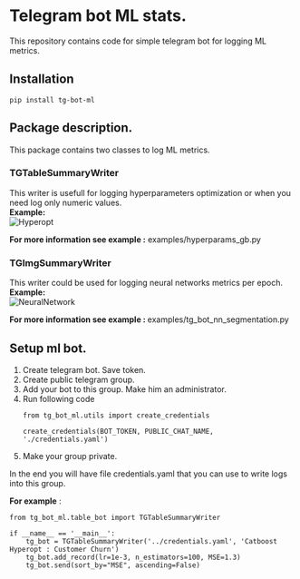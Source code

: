 # Telegram bot ML stats.
This repository contains code for simple telegram bot for logging ML metrics.

## Installation
```
pip install tg-bot-ml
```

## Package description.

This package contains two classes to log ML metrics.

###  <b>TGTableSummaryWriter</b>
This writer is usefull for logging hyperparameters optimization or when you need log only numeric values. <br>
<b>Example:</b> <br>
![Hyperopt](images/hyperopt_logging.png)

<b>For more information see example :</b> examples/hyperparams_gb.py

### <b>TGImgSummaryWriter</b>
This writer could be used for logging neural networks metrics per epoch. <br>
<b>Example:</b> <br>
![NeuralNetwork](images/vessel_segmentation_logging.png)

<b>For more information see example : </b> examples/tg_bot_nn_segmentation.py

## Setup ml bot.

1. Create telegram bot. Save token.
2. Create public telegram group.
3. Add your bot to this group. Make him an administrator.
4. Run following code
    ```
    from tg_bot_ml.utils import create_credentials

    create_credentials(BOT_TOKEN, PUBLIC_CHAT_NAME, './credentials.yaml')
    ```
5. Make your group private.

In the end you will have file credentials.yaml that you can use to write logs into this group.

<b>For example</b> :
```
from tg_bot_ml.table_bot import TGTableSummaryWriter

if __name__ == '__main__':
    tg_bot = TGTableSummaryWriter('../credentials.yaml', 'Catboost Hyperopt : Customer Churn')
    tg_bot.add_record(lr=1e-3, n_estimators=100, MSE=1.3)
    tg_bot.send(sort_by="MSE", ascending=False)
```